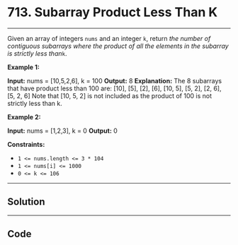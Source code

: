 # 713. Subarray Product Less Than K

---

Given an array of integers `nums` and an integer `k`, return _the number of contiguous subarrays where the product of all the elements in the subarray is strictly less than_`k`.

 

**Example 1:**


**Input:** nums = [10,5,2,6], k = 100
**Output:** 8
**Explanation:** The 8 subarrays that have product less than 100 are:
[10], [5], [2], [6], [10, 5], [5, 2], [2, 6], [5, 2, 6]
Note that [10, 5, 2] is not included as the product of 100 is not strictly less than k.


**Example 2:**


**Input:** nums = [1,2,3], k = 0
**Output:** 0


 

**Constraints:**

  * `1 <= nums.length <= 3 * 104`
  * `1 <= nums[i] <= 1000`
  * `0 <= k <= 106`

---

## Solution



---

## Code
```python


```